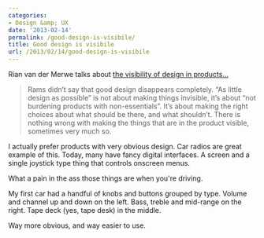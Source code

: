 ```yaml
---
categories:
- Design &amp; UX
date: '2013-02-14'
permalink: /good-design-is-visibile/
title: Good design is visibile
url: /2013/02/14/good-design-is-visibile
---
```


Rian van der Merwe talks about <a href="http://www.elezea.com/2013/02/as-little-design-as-possible/">the visibility of design in products...</a>

<blockquote>Rams didn’t say that good design disappears completely. “As little design as possible” is not about making things invisible, it’s about “not burdening products with non-essentials”. It’s about making the right choices about what should be there, and what shouldn’t. There is nothing wrong with making the things that are in the product visible, sometimes very much so.</blockquote>

I actually prefer products with very obvious design. Car radios are great example of this. Today, many have fancy digital interfaces. A screen and a single joystick type thing that controls onscreen menus.

What a pain in the ass those things are when you're driving.

My first car had a handful of knobs and buttons grouped by type. Volume and channel up and down on the left. Bass, treble and mid-range on the right. Tape deck (yes, tape desk) in the middle.

Way more obvious, and way easier to use.